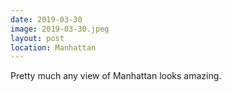 ```yaml
---
date: 2019-03-30
image: 2019-03-30.jpeg
layout: post
location: Manhattan
---
```


Pretty much any view of Manhattan looks amazing.
